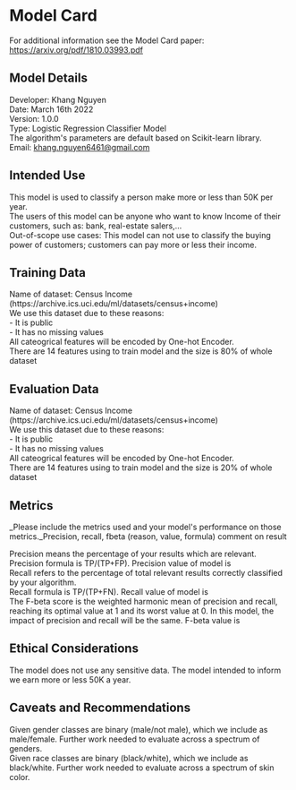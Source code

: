# Model Card

For additional information see the Model Card paper: https://arxiv.org/pdf/1810.03993.pdf

## Model Details
Developer: Khang Nguyen \
Date: March 16th 2022  \
Version: 1.0.0 \
Type: Logistic Regression Classifier Model \
The algorithm's parameters are default based on Scikit-learn library.\
Email: khang.nguyen6461@gmail.com

## Intended Use
This model is used to classify a person make more or less than 50K per year. \
The users of this model can be anyone who want to know Income of their customers, such as: bank, real-estate salers,... \
Out-of-scope use cases: This model can not use to classify the buying power of customers; customers can pay more or less their income.

## Training Data
<p>
Name of dataset: Census Income (https://archive.ics.uci.edu/ml/datasets/census+income) <br>
We use this dataset due to these reasons: <br>
 - It is public <br>
 - It has no missing values <br>
All cateogrical features will be encoded by One-hot Encoder. <br>
There are 14 features using to train model and the size is 80% of whole dataset<br>

</p>


## Evaluation Data
<p>
Name of dataset: Census Income (https://archive.ics.uci.edu/ml/datasets/census+income) <br>
We use this dataset due to these reasons: <br>
 - It is public <br>
 - It has no missing values <br>
All cateogrical features will be encoded by One-hot Encoder. <br>
There are 14 features using to train model and the size is 20% of whole dataset<br>
</p>


## Metrics
_Please include the metrics used and your model's performance on those metrics._Precision, recall, fbeta (reason, value, formula) comment on result
<p>
Precision means the percentage of your results which are relevant. <br>
Precision formula is TP/(TP+FP). Precision value of model is <br>
Recall refers to the percentage of total relevant results correctly classified by your algorithm. <br>
Recall formula is TP/(TP+FN). Recall value of model is <br>
The F-beta score is the weighted harmonic mean of precision and recall, reaching its optimal value at 1 and its worst value at 0. In this model, the impact of precision and recall will be the same. F-beta value is
</p>

## Ethical Considerations
<p> 
The model does not use any sensitive data. The model intended to inform we earn more or less 50K a year.
</p>


## Caveats and Recommendations
<p>
Given gender classes are binary (male/not male), which we include as male/female. Further work needed to evaluate across a spectrum of genders.<br>
Given race classes are binary (black/white), which we include as black/white. Further work needed to evaluate across a spectrum of skin color.
</p>
